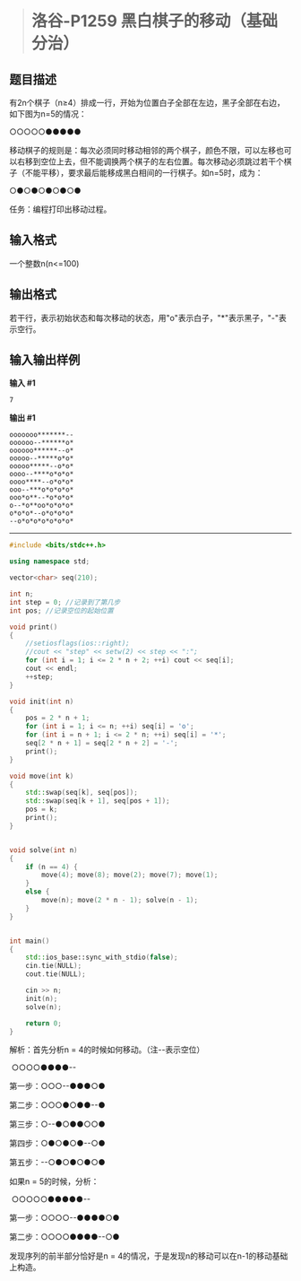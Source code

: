 > # 洛谷-P1259 黑白棋子的移动（基础分治）

## 题目描述

有2n个棋子（n≥4）排成一行，开始为位置白子全部在左边，黑子全部在右边，如下图为n=5的情况：

○○○○○●●●●●

移动棋子的规则是：每次必须同时移动相邻的两个棋子，颜色不限，可以左移也可以右移到空位上去，但不能调换两个棋子的左右位置。每次移动必须跳过若干个棋子（不能平移），要求最后能移成黑白相间的一行棋子。如n=5时，成为：

○●○●○●○●○●

任务：编程打印出移动过程。

## 输入格式

一个整数n(n<=100)

## 输出格式

若干行，表示初始状态和每次移动的状态，用"o"表示白子，"*"表示黑子，"-"表示空行。

## 输入输出样例

**输入 #1**

```
7
```

**输出 #1**

```
ooooooo*******--
oooooo--******o*
oooooo******--o*
ooooo--*****o*o*
ooooo*****--o*o*
oooo--****o*o*o*
oooo****--o*o*o*
ooo--***o*o*o*o*
ooo*o**--*o*o*o*
o--*o**oo*o*o*o*
o*o*o*--o*o*o*o*
--o*o*o*o*o*o*o*
```

-----

```c++
#include <bits/stdc++.h>

using namespace std;

vector<char> seq(210);

int n;
int step = 0; //记录到了第几步
int pos; //记录空位的起始位置

void print()
{
	//setiosflags(ios::right);
	//cout << "step" << setw(2) << step << ":";
	for (int i = 1; i <= 2 * n + 2; ++i) cout << seq[i];
	cout << endl;
	++step;
}

void init(int n)
{
	pos = 2 * n + 1;
	for (int i = 1; i <= n; ++i) seq[i] = 'o';
	for (int i = n + 1; i <= 2 * n; ++i) seq[i] = '*';
	seq[2 * n + 1] = seq[2 * n + 2] = '-';
	print();
}

void move(int k)
{
	std::swap(seq[k], seq[pos]);
	std::swap(seq[k + 1], seq[pos + 1]);
	pos = k;
	print();
}


void solve(int n)
{
	if (n == 4) {
		move(4); move(8); move(2); move(7); move(1);
	}
	else {
		move(n); move(2 * n - 1); solve(n - 1);
	}
}


int main()
{
	std::ios_base::sync_with_stdio(false);
    cin.tie(NULL);
    cout.tie(NULL);

   	cin >> n;
   	init(n);
   	solve(n);

    return 0;
}
```

解析：首先分析n = 4的时候如何移动。（注--表示空位）

​               ○○○○●●●●--

第一步：○○○--●●●○●

第二步：○○○●○●●--●

第三步：○--●○●●○○●

第四步：○●○●○●--○●

第五步：--○●○●○●○●

如果n = 5的时候，分析：

​               ○○○○○●●●●●--

第一步：○○○○--●●●●○●

第二步：○○○○●●●●--○●

发现序列的前半部分恰好是n = 4的情况，于是发现n的移动可以在n-1的移动基础上构造。